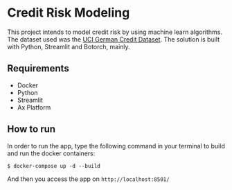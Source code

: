 # Credit Risk Modeling

This project intends to model credit risk by using machine learn algorithms. The dataset used was the [UCI German Credit Dataset](https://archive.ics.uci.edu/ml/datasets/statlog+(german+credit+data)). The solution is built with Python, Streamlit and Botorch, mainly. 


## Requirements 
* Docker
* Python
* Streamlit
* Ax Platform

## How to run 

In order to run the app, type the following command in your terminal to build and run the docker containers:
```
$ docker-compose up -d --build
```
And then you access the app on `http://localhost:8501/` 
